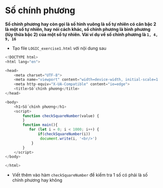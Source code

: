 # Số chính phương
**Số chính phương hay còn gọi là số hình vuông là số tự nhiên có căn bậc 2 là một số tự nhiên, hay nói cách khác, số chính phương là bình phương (lũy thừa bậc 2) của một số tự nhiên. Vài ví dụ về số chính phương là ```1, 4, 9, 16```**
- Tạo  file ```LOGIC_exercise1.html``` với nội dung sau
```javascript
<!DOCTYPE html>
<html lang="en">

<head>
    <meta charset="UTF-8">
    <meta name="viewport" content="width=device-width, initial-scale=1.0">
    <meta http-equiv="X-UA-Compatible" content="ie=edge">
    <title>Số chính phương</title>
</head>

<body>
    <h1>Số chính phương</h1>
    <script>
        function checkSquareNumber(value) {
        }
        function main(){
           for (let i = 0; i < 1000; i++) {
               if(checkSquareNumber(i))
                document.write(i, '<br/>')
            } 
        }
    </script>
</body>

</html>
```
- Viết thêm vào hàm ```checkSquareNumber``` để kiểm tra 1 số có phải là số chính phương hay không
